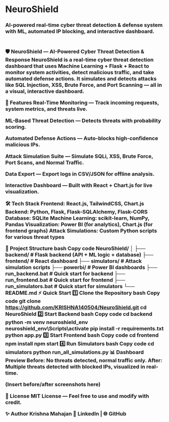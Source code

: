 # NeuroShield
<h3>AI-powered real-time cyber threat detection &amp; defense system with ML, automated IP blocking, and interactive dashboard.<h3/>
<br/>
🛡️ NeuroShield — AI-Powered Cyber Threat Detection & Response
NeuroShield is a real-time cyber threat detection dashboard that uses Machine Learning + Flask + React to monitor system activities, detect malicious traffic, and take automated defense actions.
It simulates and detects attacks like SQL Injection, XSS, Brute Force, and Port Scanning — all in a visual, interactive dashboard.

🚀 Features
Real-Time Monitoring — Track incoming requests, system metrics, and threats live.

ML-Based Threat Detection — Detects threats with probability scoring.

Automated Defense Actions — Auto-blocks high-confidence malicious IPs.

Attack Simulation Suite — Simulate SQLi, XSS, Brute Force, Port Scans, and Normal Traffic.

Data Export — Export logs in CSV/JSON for offline analysis.

Interactive Dashboard — Built with React + Chart.js for live visualization.

🛠️ Tech Stack
Frontend: React.js, TailwindCSS, Chart.js
Backend: Python, Flask, Flask-SQLAlchemy, Flask-CORS
Database: SQLite
Machine Learning: scikit-learn, NumPy, Pandas
Visualization: Power BI (for analytics), Chart.js (for frontend graphs)
Attack Simulations: Custom Python scripts for various threat types

📂 Project Structure
bash
Copy code
NeuroShield/
│
├── backend/           # Flask backend (API + ML logic + database)
├── frontend/          # React dashboard
├── simulators/        # Attack simulation scripts
├── powerbi/           # Power BI dashboards
├── run_backend.bat    # Quick start for backend
├── run_frontend.bat   # Quick start for frontend
├── run_simulators.bat # Quick start for simulators
└── README.md
⚡ Quick Start
1️⃣ Clone the Repository
bash
Copy code
git clone https://github.com/KRISHNA140504/NeuroShield.git
cd NeuroShield
2️⃣ Start Backend
bash
Copy code
cd backend
python -m venv neuroshield_env
neuroshield_env\Scripts\activate
pip install -r requirements.txt
python app.py
3️⃣ Start Frontend
bash
Copy code
cd frontend
npm install
npm start
4️⃣ Run Simulators
bash
Copy code
cd simulators
python run_all_simulations.py
📊 Dashboard Preview
Before: No threats detected, normal traffic only.
After: Multiple threats detected with blocked IPs, visualized in real-time.

(Insert before/after screenshots here)

📜 License
MIT License — Feel free to use and modify with credit.

✨ Author
Krishna Mahajan
🔗 LinkedIn | 🌐 GitHub
